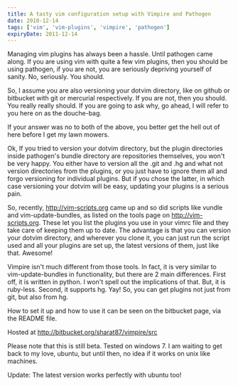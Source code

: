 ```yaml
---
title: A tasty vim configuration setup with Vimpire and Pathogen
date: 2010-12-14
tags: ['vim', 'vim-plugins', 'vimpire', 'pathogen']
expiryDate: 2011-12-14
---
```



Managing vim plugins has always been a hassle. Until pathogen came along. If
you are using vim with quite a few vim plugins, then you should be using
pathogen, if you are not, you are seriously depriving yourself of sanity. No,
seriously. You should.

So, I assume you are also versioning your dotvim directory, like on github or
bitbucket with git or mercurial respectively. If you are not, then you should.
You really really should. If you are going to ask why, go ahead, I will refer
to you here on as the douche-bag.

If your answer was no to both of the above, you better get the hell out of here
before I get my lawn mowers.

Ok, If you tried to version your dotvim directory, but the plugin directories
inside pathogen's bundle directory are repositories themselves, you won't be
very happy. You either have to version all the .git and .hg and what not
version directories from the plugins, or you just have to ignore them all and
forgo versioning for individual plugins. But if you chose the latter, in which
case versioning your dotvim will be easy, updating your plugins is a serious
pain.

So, recently, http://vim-scripts.org came up and so did scripts like vundle and
vim-update-bundles, as listed on the tools page on http://vim-scripts.org.
These let you list the plugins you use in your vimrc file and they take care of
keeping them up to date. The advantage is that you can version your dotvim
directory, and wherever you clone it, you can just run the script used and all
your plugins are set up, the latest versions of them, just like that. Awesome!

Vimpire isn't much different from those tools. In fact, it is very similar to
vim-update-bundles in functionality, but there are 2 main differences. First
off, it is written in python. I won't spell out the implications of that. But,
it is ruby-less. Second, it supports hg. Yay! So, you can get plugins not just
from git, but also from hg.

How to set it up and how to use it can be seen on the bitbucket page, via the
README file.

Hosted at http://bitbucket.org/sharat87/vimpire/src

Please note that this is still beta. Tested on windows 7. I am waiting to get
back to my love, ubuntu, but until then, no idea if it works on unix like
machines.

Update: The latest version works perfectly with ubuntu too!
